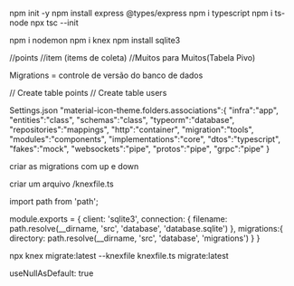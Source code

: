 npm init -y
npm install express @types/express
npm i typescript
npm i ts-node
npx tsc --init

npm i nodemon
npm i knex
npm install sqlite3

//points
//item (items de coleta)
//Muitos para Muitos(Tabela Pivo)


Migrations = controle de versão do banco de dados

// Create table points
// Create table users


Settings.json
     "material-icon-theme.folders.associations":{
         "infra":"app",
         "entities":"class",
         "schemas":"class",
         "typeorm":"database",
         "repositories":"mappings",
         "http":"container",
         "migration":"tools",
         "modules":"components",
         "implementations":"core",
         "dtos":"typescript",
         "fakes":"mock",
         "websockets":"pipe",
         "protos":"pipe",
         "grpc":"pipe"
    }


criar as migrations com up e down

criar um arquivo 
    /knexfile.ts

import path from 'path';

module.exports = {
    client: 'sqlite3',
    connection: {
        filename: path.resolve(__dirname, 'src', 'database', 'database.sqlite')
    },
    migrations:{
        directory: path.resolve(__dirname, 'src', 'database', 'migrations')
    }
}

npx knex migrate:latest --knexfile knexfile.ts migrate:latest

useNullAsDefault: true